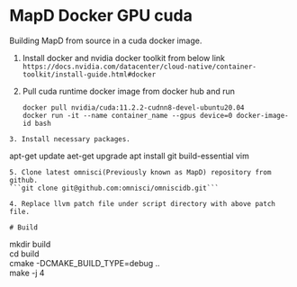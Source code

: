 # MapD Docker GPU cuda
Building MapD from source in a cuda docker image.

1. Install docker and nvidia docker toolkit from below link  
   ```https://docs.nvidia.com/datacenter/cloud-native/container-toolkit/install-guide.html#docker```

2. Pull cuda runtime docker image from docker hub and run  
   ```
   docker pull nvidia/cuda:11.2.2-cudnn8-devel-ubuntu20.04  
   docker run -it --name container_name --gpus device=0 docker-image-id bash
```
3. Install necessary packages.
   ```
   apt-get update
   aet-get upgrade
   apt install git build-essential vim
   ```
5. Clone latest omnisci(Previously known as MapD) repository from github.  
   ```git clone git@github.com:omnisci/omniscidb.git```

4. Replace llvm patch file under script directory with above patch file.  

# Build
```
mkdir build  
cd build  
cmake -DCMAKE_BUILD_TYPE=debug ..  
make -j 4  
```
